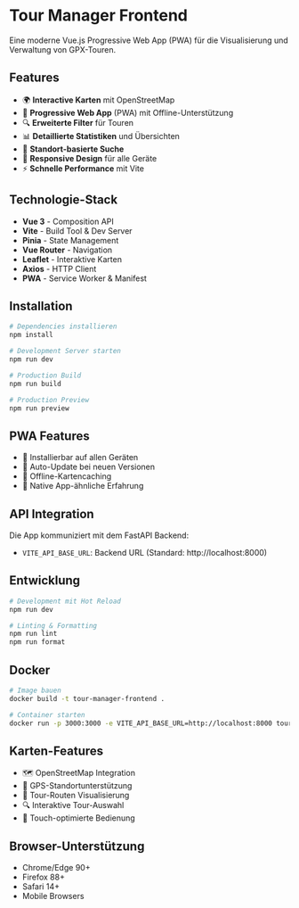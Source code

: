 # Tour Manager Frontend

Eine moderne Vue.js Progressive Web App (PWA) für die Visualisierung und Verwaltung von GPX-Touren.

## Features

- 🌍 **Interactive Karten** mit OpenStreetMap
- 📱 **Progressive Web App** (PWA) mit Offline-Unterstützung
- 🔍 **Erweiterte Filter** für Touren
- 📊 **Detaillierte Statistiken** und Übersichten
- 📍 **Standort-basierte Suche** 
- 🎨 **Responsive Design** für alle Geräte
- ⚡ **Schnelle Performance** mit Vite

## Technologie-Stack

- **Vue 3** - Composition API
- **Vite** - Build Tool & Dev Server
- **Pinia** - State Management
- **Vue Router** - Navigation
- **Leaflet** - Interaktive Karten
- **Axios** - HTTP Client
- **PWA** - Service Worker & Manifest

## Installation

```bash
# Dependencies installieren
npm install

# Development Server starten
npm run dev

# Production Build
npm run build

# Production Preview
npm run preview
```

## PWA Features

- 📱 Installierbar auf allen Geräten
- 🔄 Auto-Update bei neuen Versionen
- 💾 Offline-Kartencaching
- 📲 Native App-ähnliche Erfahrung

## API Integration

Die App kommuniziert mit dem FastAPI Backend:

- `VITE_API_BASE_URL`: Backend URL (Standard: http://localhost:8000)

## Entwicklung

```bash
# Development mit Hot Reload
npm run dev

# Linting & Formatting
npm run lint
npm run format
```

## Docker

```bash
# Image bauen
docker build -t tour-manager-frontend .

# Container starten
docker run -p 3000:3000 -e VITE_API_BASE_URL=http://localhost:8000 tour-manager-frontend
```

## Karten-Features

- 🗺️ OpenStreetMap Integration
- 📍 GPS-Standortunterstützung
- 🎯 Tour-Routen Visualisierung
- 🔍 Interaktive Tour-Auswahl
- 📱 Touch-optimierte Bedienung

## Browser-Unterstützung

- Chrome/Edge 90+
- Firefox 88+
- Safari 14+
- Mobile Browsers
